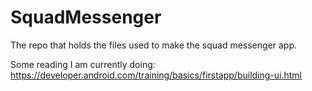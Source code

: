 # SquadMessenger
The repo that holds the files used to make the squad messenger app.

Some reading I am currently doing: 
https://developer.android.com/training/basics/firstapp/building-ui.html
